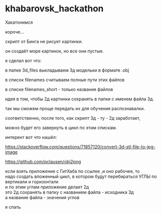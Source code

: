 # khabarovsk_hackathon
Хакатонимся  

короче...  

скрипт от Бинга не рисует картинки.  

он создаёт море картинок, но все они пустые.  


я сделал вот что:  

в папке 3d_files выкладываем 3д модельки в формате .obj  


в список filenames считываем полные пути этих файлов  

в списке filenames_short - только названия файлов  


идея в том, чтобы 2д картинки сохранять в папки с именем файла 3д.  

так мы сможем проще передать их для обучения распознавалки.  


соответственно, после того, как скрипт 3д - ту - 2д заработает,  

можно будет его завернуть в цикл по этим спискам.  


интерент вот что нашёл:  

https://stackoverflow.com/questions/71857120/convert-3d-stl-file-to-jpg-image  

https://github.com/pclausen/obj2png  
  
  если взять приложение с ГитХаба по ссылке ,и оно рабочее, то  
  надо создать вложенный цикл, в котором будут перебираться УГЛЫ по вертикали и горизонтали  
  и по этим углам приложение делает 2д  
  это 2д сохранять в папку с названием файла - исходника 3д  
  а название файла - значения углов  

  

я спать